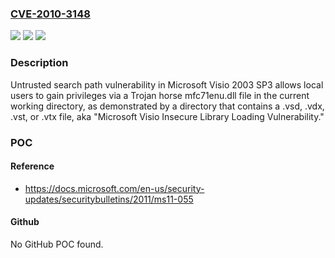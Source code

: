 ### [CVE-2010-3148](https://cve.mitre.org/cgi-bin/cvename.cgi?name=CVE-2010-3148)
![](https://img.shields.io/static/v1?label=Product&message=n%2Fa&color=blue)
![](https://img.shields.io/static/v1?label=Version&message=n%2Fa&color=blue)
![](https://img.shields.io/static/v1?label=Vulnerability&message=n%2Fa&color=brighgreen)

### Description

Untrusted search path vulnerability in Microsoft Visio 2003 SP3 allows local users to gain privileges via a Trojan horse mfc71enu.dll file in the current working directory, as demonstrated by a directory that contains a .vsd, .vdx, .vst, or .vtx file, aka "Microsoft Visio Insecure Library Loading Vulnerability."

### POC

#### Reference
- https://docs.microsoft.com/en-us/security-updates/securitybulletins/2011/ms11-055

#### Github
No GitHub POC found.

